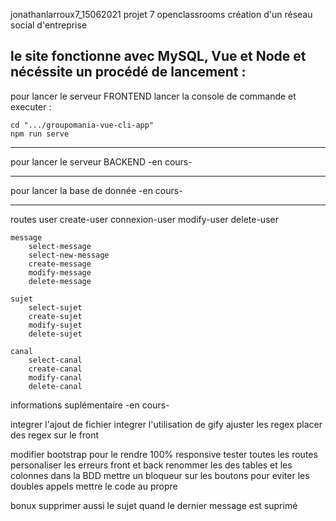 jonathanlarroux7_15062021
projet 7 openclassrooms
création d'un réseau social d'entreprise


le site fonctionne avec MySQL, Vue et Node et nécéssite un procédé de lancement : 
--------------------------------

pour lancer le serveur FRONTEND
	lancer la console de commande et executer :

	cd ".../groupomania-vue-cli-app"
	npm run serve

-------------------------------

pour lancer le serveur BACKEND
-en cours-

-------------------------------

pour lancer la base de donnée
-en cours-

-------------------------------
routes
	user
		create-user
		connexion-user
		modify-user
		delete-user

	message
		select-message
		select-new-message
		create-message
		modify-message
		delete-message
	
	sujet
		select-sujet
		create-sujet
		modify-sujet
		delete-sujet

	canal
		select-canal
		create-canal
		modify-canal
		delete-canal

informations suplémentaire
-en cours-


integrer l'ajout de fichier
integrer l'utilisation de gify
ajuster les regex
placer des regex sur le front

modifier bootstrap pour le rendre 100% responsive
tester toutes les routes
personaliser les erreurs front et back
renommer les des tables et les colonnes dans la BDD
mettre un bloqueur sur les boutons pour eviter les doubles appels
mettre le code au propre

bonux
supprimer aussi le sujet quand le dernier message est suprimé

